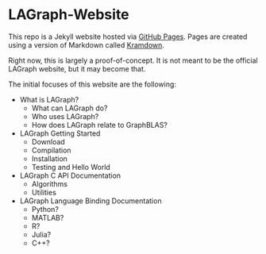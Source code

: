 # LAGraph-Website

This repo is a Jekyll website hosted via [GitHub Pages](https://pages.github.com). Pages are created using a version of Markdown called [Kramdown](https://kramdown.gettalong.org/syntax.html).

Right now, this is largely a proof-of-concept. It is not meant to be the official LAGraph website, but it may become that.

The initial focuses of this website are the following:

  * What is LAGraph?
    * What can LAGraph do?
    * Who uses LAGraph?
    * How does LAGraph relate to GraphBLAS?
  * LAGraph Getting Started
    * Download
    * Compilation
    * Installation
    * Testing and Hello World
  * LAGraph C API Documentation
    * Algorithms
    * Utilities
  * LAGraph Language Binding Documentation
    * Python?
    * MATLAB?
    * R?
    * Julia?
    * C++?
